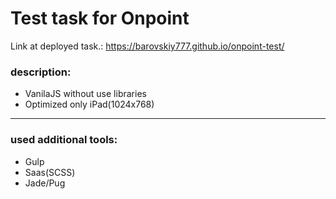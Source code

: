 # Test task for Onpoint

Link at deployed task.: https://barovskiy777.github.io/onpoint-test/

### description:
* VanilaJS without use libraries
* Optimized only iPad(1024x768)
---

### used additional tools:
* Gulp
* Saas(SCSS)
* Jade/Pug

